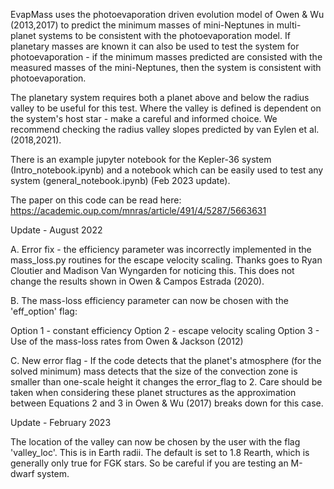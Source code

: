 
EvapMass uses the photoevaporation driven evolution model of Owen & Wu (2013,2017) to predict the minimum masses of mini-Neptunes in multi-planet systems to be consistent with the photoevaporation model. If planetary masses are known it can also be used to test the system for photoevaporation - if the minimum masses predicted are consisted with the measured masses of the mini-Neptunes, then the system is consistent with photoevaporation.

The planetary system requires both a planet above and below the radius valley to be useful for this test. Where the valley is defined is dependent on the system's host star - make a careful and informed choice. We recommend checking the radius valley slopes predicted by van Eylen et al. (2018,2021).

There is an example jupyter notebook for the Kepler-36 system (Intro_notebook.ipynb) and a notebook which can be easily used to test any system (general_notebook.ipynb) (Feb 2023 update).

The paper on this code can be read here: https://academic.oup.com/mnras/article/491/4/5287/5663631


Update - August 2022

A. Error fix - the efficiency parameter was incorrectly implemented in the mass_loss.py routines for the escape velocity scaling. Thanks goes to Ryan Cloutier and Madison Van Wyngarden for noticing this. This does not change the results shown in Owen & Campos Estrada (2020).

B. The mass-loss efficiency parameter can now be chosen with the 'eff_option' flag:

Option 1 - constant efficiency
Option 2 - escape velocity scaling
Option 3 - Use of the mass-loss rates from Owen & Jackson (2012)

C. New error flag - If the code detects that the planet's atmosphere (for the solved minimum) mass detects that the size of the convection zone is smaller than one-scale height it changes the error_flag to 2. Care should be taken when considering these planet structures as the approximation between Equations 2 and 3 in Owen & Wu (2017) breaks down for this case.

Update - February 2023

The location of the valley can now be chosen by the user with the flag 'valley_loc'. This is in Earth radii. The default is set to 1.8 Rearth, which is generally only true for FGK stars. So be careful if you are testing an M-dwarf system.
